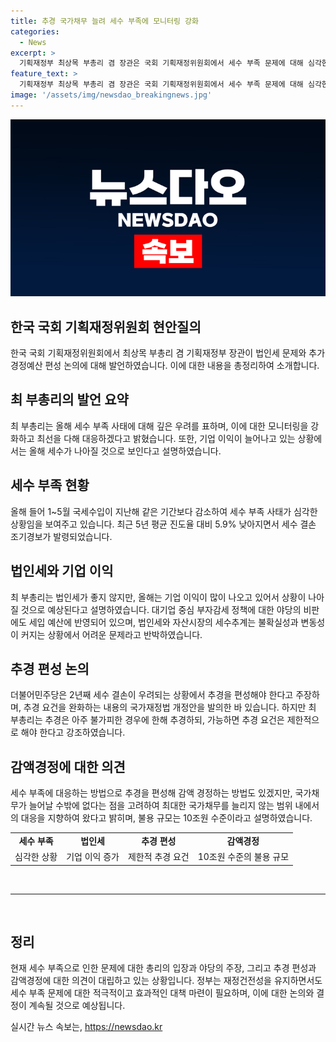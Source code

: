 ```yaml
---
title: 추경 국가채무 늘려 세수 부족에 모니터링 강화
categories:
  - News
excerpt: >
  기획재정부 최상목 부총리 겸 장관은 국회 기획재정위원회에서 세수 부족 문제에 대해 심각한 입장을 밝히고, 추가경정예산 편성에 대한 신중한 입장을 강조했다. 지난해와 올해의 세입결손은 기업 이익감소와 법인세 부진 등이 원인으로, 이에 대한 대응이 필요하다는 것을 강조했다. 더불어민주당은 추경을 편성하여 대응할 것을 주장하고 있으나, 최 부총리는 이에 대해 제한적으로 추경을 실시해야 한다는 입장을 밝혔다.
feature_text: >
  기획재정부 최상목 부총리 겸 장관은 국회 기획재정위원회에서 세수 부족 문제에 대해 심각한 입장을 밝히고, 추가경정예산 편성에 대한 신중한 입장을 강조했다. 지난해와 올해의 세입결손은 기업 이익감소와 법인세 부진 등이 원인으로, 이에 대한 대응이 필요하다는 것을 강조했다. 더불어민주당은 추경을 편성하여 대응할 것을 주장하고 있으나, 최 부총리는 이에 대해 제한적으로 추경을 실시해야 한다는 입장을 밝혔다.
image: '/assets/img/newsdao_breakingnews.jpg'
---
```


<p><img src="/assets/img/newsdao_breakingnews.jpg" alt="bookingtag 속보" /></p>

<h2>한국 국회 기획재정위원회 현안질의</h2>

<p data-ke-size="size16">한국 국회 기획재정위원회에서 최상목 부총리 겸 기획재정부 장관이 법인세 문제와 추가경정예산 편성 논의에 대해 발언하였습니다. 이에 대한 내용을 총정리하여 소개합니다.</p>

<h2 data-ke-size="size26">최 부총리의 발언 요약</h2>

<p data-ke-size="size16">최 부총리는 올해 세수 부족 사태에 대해 깊은 우려를 표하며, 이에 대한 모니터링을 강화하고 최선을 다해 대응하겠다고 밝혔습니다. 또한, 기업 이익이 늘어나고 있는 상황에서는 올해 세수가 나아질 것으로 보인다고 설명하였습니다.</p>

<h2 data-ke-size="size26">세수 부족 현황</h2>

<p data-ke-size="size16">올해 들어 1~5월 국세수입이 지난해 같은 기간보다 감소하여 세수 부족 사태가 심각한 상황임을 보여주고 있습니다. 최근 5년 평균 진도율 대비 5.9% 낮아지면서 세수 결손 조기경보가 발령되었습니다.</p>

<h2 data-ke-size="size26">법인세와 기업 이익</h2>

<p data-ke-size="size16">최 부총리는 법인세가 좋지 않지만, 올해는 기업 이익이 많이 나오고 있어서 상황이 나아질 것으로 예상된다고 설명하였습니다. 대기업 중심 부자감세 정책에 대한 야당의 비판에도 세입 예산에 반영되어 있으며, 법인세와 자산시장의 세수추계는 불확실성과 변동성이 커지는 상황에서 어려운 문제라고 반박하였습니다.</p>

<h2 data-ke-size="size26">추경 편성 논의</h2>

<p data-ke-size="size16">더불어민주당은 2년째 세수 결손이 우려되는 상황에서 추경을 편성해야 한다고 주장하며, 추경 요건을 완화하는 내용의 국가재정법 개정안을 발의한 바 있습니다. 하지만 최 부총리는 추경은 아주 불가피한 경우에 한해 추경하되, 가능하면 추경 요건은 제한적으로 해야 한다고 강조하였습니다.</p>

<h2 data-ke-size="size26">감액경정에 대한 의견</h2>

<p data-ke-size="size16">세수 부족에 대응하는 방법으로 추경을 편성해 감액 경정하는 방법도 있겠지만, 국가채무가 늘어날 수밖에 없다는 점을 고려하여 최대한 국가채무를 늘리지 않는 범위 내에서의 대응을 지향하여 왔다고 밝히며, 불용 규모는 10조원 수준이라고 설명하였습니다.</p>

<table class="table_important">
  <tbody>
    <tr>
      <td style="text-align: center; height: 17px;"><b>세수 부족</b></td>
      <td style="text-align: center; height: 17px;"><b>법인세</b></td>
      <td style="text-align: center; height: 17px;"><b>추경 편성</b></td>
      <td style="text-align: center; height: 17px;"><b>감액경정</b></td>
    </tr>
    <tr>
      <td style="text-align: center; height: 17px;">심각한 상황</td>
      <td style="text-align: center; height: 17px;">기업 이익 증가</td>
      <td style="text-align: center; height: 17px;">제한적 추경 요건</td>
      <td style="text-align: center; height: 17px;">10조원 수준의 불용 규모</td>
    </tr>
  </tbody>
</table>

<p data-ke-size="size16">&nbsp;</p>

<hr>

<p data-ke-size="size16">&nbsp;</p>

<h2 data-ke-size="size26">정리</h2>

<p data-ke-size="size16">현재 세수 부족으로 인한 문제에 대한 총리의 입장과 야당의 주장, 그리고 추경 편성과 감액경정에 대한 의견이 대립하고 있는 상황입니다. 정부는 재정건전성을 유지하면서도 세수 부족 문제에 대한 적극적이고 효과적인 대책 마련이 필요하며, 이에 대한 논의와 결정이 계속될 것으로 예상됩니다.</p>
실시간 뉴스 속보는, <a href="https://newsdao.kr" rel="dofollow">https://newsdao.kr</a>


